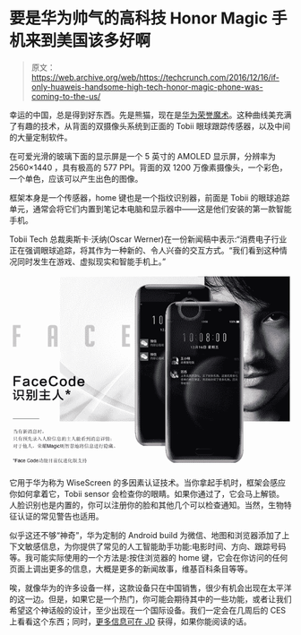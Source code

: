 # 要是华为帅气的高科技 Honor Magic 手机来到美国该多好啊 

> 原文：<https://web.archive.org/web/https://techcrunch.com/2016/12/16/if-only-huaweis-handsome-high-tech-honor-magic-phone-was-coming-to-the-us/>

幸运的中国，总是得到好东西。先是熊猫，现在是[华为荣誉魔术](https://web.archive.org/web/20221206145959/http://www.androidauthority.com/honor-magic-release-date-price-specs-features-736484/)。这种曲线美充满了有趣的技术，从背面的双摄像头系统到正面的 Tobii 眼球跟踪传感器，以及中间的大量定制软件。

在可爱光滑的玻璃下面的显示屏是一个 5 英寸的 AMOLED 显示屏，分辨率为 2560×1440 ，具有极高的 577 PPI。背面的双 1200 万像素摄像头，一个彩色，一个单色，应该可以产生出色的图像。

框架本身是一个传感器，home 键也是一个指纹识别器，前面是 Tobii 的眼球追踪单元，通常会将它们内置到笔记本电脑和显示器中——这是他们安装的第一款智能手机。

Tobii Tech 总裁奥斯卡·沃纳(Oscar Werner)在一份新闻稿中表示:“消费电子行业正在强调眼球追踪，将其作为一种新的、令人兴奋的交互方式。“我们看到这种情况同时发生在游戏、虚拟现实和智能手机上。”

[![facecode](img/ae8823134b5efe1a0ed5f0eb4d6016b3.png)](https://web.archive.org/web/20221206145959/https://beta.techcrunch.com/wp-content/uploads/2016/12/facecode.jpg)

它用于华为称为 WiseScreen 的多因素认证技术。当你拿起手机时，框架会感应你如何拿着它，Tobii sensor 会检查你的眼睛。如果你通过了，它会马上解锁。人脸识别也是内置的，你可以注册你的脸和其他几个可以检查通知。当然，生物特征认证的常见警告也适用。

似乎这还不够“神奇”，华为定制的 Android build 为微信、地图和浏览器添加了上下文敏感信息，为你提供了常见的人工智能助手功能:电影时间、方向、跟踪号码等。我可能实际使用的一个方法是:按住浏览器的 home 键，它会在你访问的任何页面上调出更多的信息，大概是更多的新闻故事，维基百科条目等等。

唉，就像华为的许多设备一样，这款设备只在中国销售，很少有机会出现在太平洋的这一边。但是，如果它是一个热门，你可能会期待其中的一些功能，或者让我们希望这个神话般的设计，至少出现在一个国际设备。我们一定会在几周后的 CES 上看看这个东西；同时，[更多信息可在 JD](https://web.archive.org/web/20221206145959/http://item.jd.com/4213312.html) 获得，如果你能阅读的话。